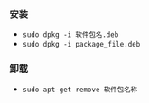 ### 安装
- `sudo dpkg -i 软件包名.deb`
- `sudo dpkg -i package_file.deb`

### 卸载
- `sudo apt-get remove 软件包名称`
